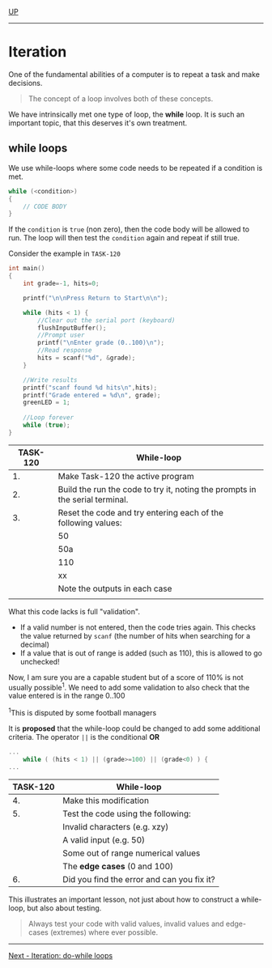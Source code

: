[UP](Digital_Outputs_2.md)

---

# Iteration
One of the fundamental abilities of a computer is to repeat a task and make decisions.

> The concept of a loop involves both of these concepts.

We have intrinsically met one type of loop, the **while** loop. It is such an important topic, that this deserves it's own treatment.

## while loops
We use while-loops where some code needs to be repeated if a condition is met.

```C++
while (<condition>)
{
    // CODE BODY
}
```

If the `condition` is `true` (non zero), then the code body will be allowed to run. The loop will then test the `condition` again and repeat if still true.

Consider the example in `TASK-120`

```C++
int main()
{
    int grade=-1, hits=0;

    printf("\n\nPress Return to Start\n\n");

    while (hits < 1) {
        //Clear out the serial port (keyboard)
        flushInputBuffer();
        //Prompt user
        printf("\nEnter grade (0..100)\n");
        //Read response
        hits = scanf("%d", &grade);
    }

    //Write results
    printf("scanf found %d hits\n",hits);
    printf("Grade entered = %d\n", grade);
    greenLED = 1;
    
    //Loop forever
    while (true);
}
```

| TASK-120 | While-loop |
| --- | --- |
| 1. | Make Task-120 the active program |
| 2. | Build the run the code to try it, noting the prompts in the serial terminal. |
| 3. | Reset the code and try entering each of the following values: |
|  | 50 |
| | 50a |
| | 110 |
| | xx |
| | Note the outputs in each case |
| | |

What this code lacks is full "validation". 

* If a valid number is not entered, then the code tries again. This checks the value returned by `scanf` (the number of hits when searching for a decimal)
* If a value that is out of range is added (such as 110), this is allowed to go unchecked!

Now, I am sure you are a capable student but of a score of 110% is not usually possible<sup>1</sup>. We need to add some validation to also check that the value entered is in the range 0..100

<sup>1</sup>This is disputed by some football managers

It is **proposed** that the while-loop could be changed to add some additional criteria. The operator `||` is the conditional **OR**

```C++
...
    while ( (hits < 1) || (grade>=100) || (grade<0) ) {
...
```

| TASK-120 | While-loop |
| --- | --- |
| 4. | Make this modification  |
| 5. | Test the code using the following: |
|    | Invalid characters (e.g. xzy) |
|    | A valid input (e.g. 50) |
|    | Some out of range numerical values |
|    | The **edge cases** (0 and 100)
| 6. | Did you find the error and can you fix it?

This illustrates an important lesson, not just about how to construct a while-loop, but also about testing.

> Always test your code with valid values, invalid values and edge-cases (extremes) where ever possible. 


---

[Next - Iteration: do-while loops](Task122.md)

